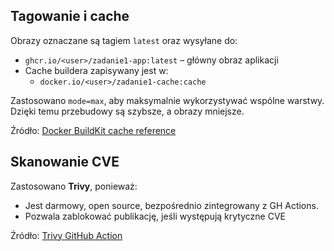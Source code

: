 ## Tagowanie i cache

Obrazy oznaczane są tagiem `latest` oraz wysyłane do:

- `ghcr.io/<user>/zadanie1-app:latest` – główny obraz aplikacji
- Cache buildera zapisywany jest w:
  - `docker.io/<user>/zadanie1-cache:cache`

Zastosowano `mode=max`, aby maksymalnie wykorzystywać wspólne warstwy. Dzięki temu przebudowy są szybsze, a obrazy mniejsze.

Źródło: [Docker BuildKit cache reference](https://docs.docker.com/build/cache/backends/)

## Skanowanie CVE

Zastosowano **Trivy**, ponieważ:
- Jest darmowy, open source, bezpośrednio zintegrowany z GH Actions.
- Pozwala zablokować publikację, jeśli występują krytyczne CVE

Źródło: [Trivy GitHub Action](https://github.com/aquasecurity/trivy-action)

